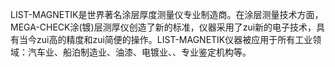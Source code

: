 LIST-MAGNETIK是世界著名涂层厚度测量仪专业制造商。在涂层测量技术方面，MEGA-CHECK涂(镀)层测厚仪创造了新的标准，仪器采用了zui新的电子技术，具有当今zui高的精度和zui简便的操作。LIST-MAGNETIK仪器被应用于所有工业领域：汽车业、船泊制造业、油漆、电镀业、、专业鉴定机构等。